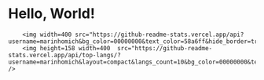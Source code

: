 # Hello, World!

        <img width=400 src="https://github-readme-stats.vercel.app/api?username=marinhomich&bg_color=00000000&text_color=58a6ff&hide_border=true&disable_animations=true&include_all_commits=true">
        <img height=158 width=400  src="https://github-readme-stats.vercel.app/api/top-langs/?username=marinhomich&layout=compact&langs_count=10&bg_color=00000000&text_color=58a6ff&hide_border=true&disable_animations=true&card_width=485&line_height=35" />
